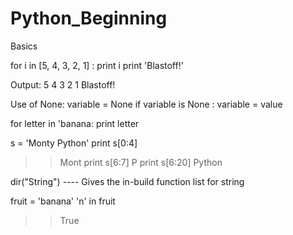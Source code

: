 # Python_Beginning
Basics

for i in [5, 4, 3, 2, 1] :
 print i
print 'Blastoff!'

Output:
5
4
3
2
1
Blastoff!

Use of None: variable = None
if variable is None :
variable = value

for letter in 'banana:
 print letter

 s = 'Monty Python'
print s[0:4]
>>Mont
print s[6:7]
>>P
print s[6:20]
>>Python

dir("String") ---- Gives the in-build function list for string

fruit = 'banana'
'n' in fruit
>>True


